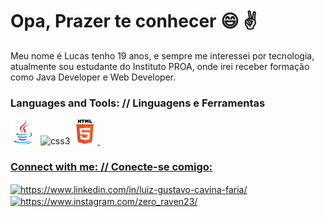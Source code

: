# Opa, Prazer te conhecer  :smile: :v:



 Meu nome é Lucas tenho 19 anos, e sempre me interessei por tecnologia, atualmente sou estudante  do Instituto PROA, onde irei  receber formação como Java Developer e Web Developer. 






<h3 align="left">Languages and Tools: // Linguagens e Ferramentas 
</h3><p align="left" href="https://www.java.com" target=> <img src="https://raw.githubusercontent.com/devicons/devicon/master/icons/java/java-original.svg"  width="40" height="40" <img src="https://raw.githubusercontent.com/devicons/devicon/master/icons/javascript/javascript-original.svg" alt="javascript" width="40" height="40"/> <img  target="_blank"> <img src = "https://raw.githubusercontent.com/devicons/devicon /master/icons/css3/css3-original-wordmark.svg "alt =" css3 "width =" 40 "height =" 40 "/> </a> <a href =" https://www.w3.org / html / "target =" _ blank "> <img src="https://raw.githubusercontent.com/devicons/devicon/master/icons/html5/html5-original-wordmark.svg "alt =" html5 "width = "40" height = "40" /> </a> <a href="https://www.java.com" target="_blank"> <img
</p>






<h3 align="left">Connect with me: // Conecte-se comigo: 
</h3><p align="left">
<a href="https://linkedin.com/in/https://www.linkedin.com/in/luiz-gustavo-cavina-faria/" target="blank"><img align="center" src="https://i.ibb.co/rFszPGn/linkdin.png" alt="https://www.linkedin.com/in/luiz-gustavo-cavina-faria/" height="60" width="60" /></a>
<a href="https://instagram.com/https://www.instagram.com/zero_raven23/" target="blank"><img align="center" src="https://i.ibb.co/CPH6k42/insta.png" alt="https://www.instagram.com/zero_raven23/" height="40" width="40" /></a>







